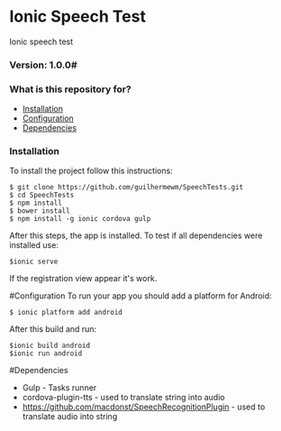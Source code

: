 # Ionic Speech Test #

Ionic speech test

### Version: 1.0.0#

### What is this repository for? ###


* [Installation](#Installation)
* [Configuration](#Configuration)
* [Dependencies](#Dependencies)

### Installation 

To install the project follow this instructions:
```
$ git clone https://github.com/guilhermewm/SpeechTests.git
$ cd SpeechTests
$ npm install
$ bower install
$ npm install -g ionic cordova gulp
```

After this steps, the app is installed. To test if all dependencies were installed use:

```
$ionic serve
``` 

If the registration view appear it's work.


#Configuration 
To run your app you should add a platform for Android:

```
$ ionic platform add android
```

After this build and run:

``` 
$ionic build android
$ionic run android
```

#Dependencies

* Gulp - Tasks runner
* cordova-plugin-tts - used to translate string into audio
* https://github.com/macdonst/SpeechRecognitionPlugin - used to translate audio into string

